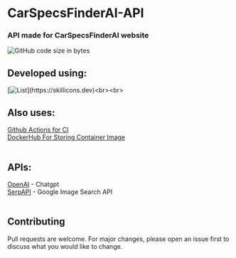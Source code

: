 # CarSpecsFinderAI-API
### API made for CarSpecsFinderAI website
![GitHub code size in bytes](https://img.shields.io/github/languages/code-size/Sebastian4090/CarSpecsFinderAI-API)
<br>
## Developed using:<br>
[![List](https://skillicons.dev/icons?i=nodejs,express,ts,mongodb,docker,jest,)](https://skillicons.dev)<br><br>
## Also uses:
[Github Actions for CI](https://github.com/features/actions)<br>
[DockerHub For Storing Container Image](https://hub.docker.com/repository/docker/sebastian4090/carspecsfinderai-api/general)
<br>
<br>

## APIs:<br>
[OpenAI](https://openai.com/api/) - Chatgpt<br>
[SerpAPI](https://serpapi.com) - Google Image Search API
<br>
<br>
## Contributing

Pull requests are welcome. For major changes, please open an issue first
to discuss what you would like to change.
